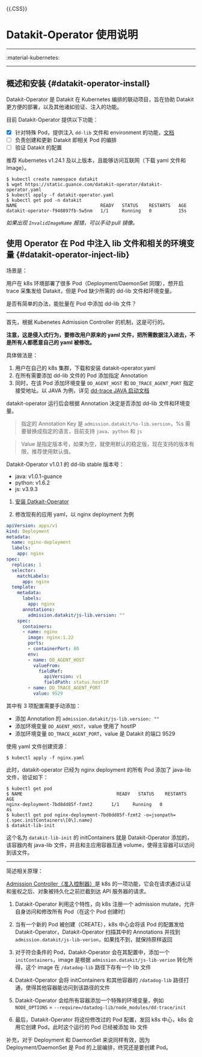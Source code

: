 {{.CSS}}
# Datakit-Operator 使用说明

---

:material-kubernetes:

---

## 概述和安装 {#datakit-operator-install}

Datakit-Operator 是 Datakit 在 Kubernetes 编排的联动项目，旨在协助 Datakit 更方便的部署，以及其他诸如验证、注入的功能。

目前 Datakit-Operator 提供以下功能：

- [x] 针对特殊 Pod，提供注入 `dd-lib` 文件和 environment 的功能，[文档](#datakit-operator-admission-mutate)
- [ ] 负责创建和更新 Datakit 即相关 Pod 的编排
- [ ] 验证 Datakit 的配置

推荐 Kubernetes v1.24.1 及以上版本，且能够访问互联网（下载 yaml 文件和 Image）。

```
$ kubectl create namespace datakit
$ wget https://static.guance.com/datakit-operator/datakit-operator.yaml
$ kubectl apply -f datakit-operator.yaml
$ kubectl get pod -n datakit
NAME                               READY   STATUS    RESTARTS   AGE
datakit-operator-f948897fb-5w5nm   1/1     Running   0          15s
```

*如果出现 `InvalidImageName` 报错，可以手动 pull 镜像。*

## 使用 Operator 在 Pod 中注入 lib 文件和相关的环境变量 {#datakit-operator-inject-lib}

场景是：

用户在 k8s 环境部署了很多 Pod（Deployment/DaemonSet 同理），想开启 trace 采集发给 Datakit，但是 Pod 缺少所需的 dd-lib 文件和环境变量。

是否有简单的办法，能批量在 Pod 中添加 dd-lib 文件？

---

首先，根据 Kubenetes Admission Controller 的机制，这是可行的。

**注意，这是侵入式行为，要修改用户原来的 yaml 文件，把所需数据注入进去，不是所有人都愿意自己的 yaml 被修改。**

具体做法是：

1. 用户在自己的 k8s 集群，下载和安装 datakit-operator.yaml
2. 在所有需要添加 dd-lib 文件的 Pod 添加指定 Annotation
3. 同时，在该 Pod 添加环境变量 `DD_AGENT_HOST` 和 `DD_TRACE_AGENT_PORT` 指定接受地址。以 JAVA 为例，详见 [dd-trace JAVA 启动文档](https://docs.guance.com/datakit/ddtrace-java/#start-options)

datakit-operator 运行后会根据 Annotation 决定是否添加 dd-lib 文件和环境变量。

> 指定的 Annotation Key 是 `admission.datakit/%s-lib.version`，%s 需要替换成指定的语言，目前支持 `java`、`python` 和 `js`

>  Value 是指定版本号，如果为空，就使用默认的稳定版，现在支持的版本有限，推荐使用默认值。

Datakit-Operator v1.0.1 的 dd-lib stable 版本号：

- java: v1.0.1-guance
- python: v1.6.2
- js: v3.9.3

1. [安装 Datkait-Operator](#datakit-operator-install)

2. 修改现有的应用 yaml，以 nginx deployment 为例

```yaml
apiVersion: apps/v1
kind: Deployment
metadata:
  name: nginx-deployment
  labels:
    app: nginx
spec:
  replicas: 1
  selector:
    matchLabels:
      app: nginx
  template:
    metadata:
      labels:
        app: nginx
      annotations:
        admission.datakit/js-lib.version: ""
    spec:
      containers:
      - name: nginx
        image: nginx:1.22
        ports:
        - containerPort: 80
        env:
        - name: DD_AGENT_HOST
          valueFrom:
            fieldRef:
              apiVersion: v1
              fieldPath: status.hostIP
        - name: DD_TRACE_AGENT_PORT
          value: 9529
```

其中有 3 项配置需要手动添加：

- 添加 Annotation 的 `admission.datakit/js-lib.version: ""`
- 添加环境变量 `DD_AGENT_HOST`，value 使用了 hostIP
- 添加环境变量 `DD_TRACE_AGENT_PORT`，value 是 Datakit 的端口 9529

使用 yaml 文件创建资源：

```shell
$ kubectl apply -f nginx.yaml
```

此时，datakit-operator 已经为 nginx deployment 的所有 Pod 添加了 java-lib 文件，验证如下：

```shell
$ kubectl get pod
$ NAME                                   READY   STATUS    RESTARTS      AGE
nginx-deployment-7bd8dd85f-fzmt2       1/1     Running   0             4s
$ kubectl get pod nginx-deployment-7bd8dd85f-fzmt2 -o=jsonpath={.spec.initContainers\[0\].name}
$ datakit-lib-init
```

这个名为 `datakit-lib-init` 的 initContainers 就是 Datakit-Operator 添加的，该容器内有 java-lib 文件，并且和主应用容器互通 volume，使得主容器可以访问到该文件。

----

简述相关原理：

[Admission Controller（准入控制器）](https://kubernetes.io/zh-cn/docs/reference/access-authn-authz/admission-controllers/)是 k8s 的一项功能，它会在请求通过认证和鉴权之后、对象被持久化之前拦截到达 API 服务器的请求。

1. Datakit-Operator 利用这个特性，向 k8s 注册一个 admission mutate，允许自身访问和修改所有 Pod（在这个 Pod 创建时）

2. 当有一个新的 Pod 被创建（CREATE），k8s 中心会将该 Pod 的配置发给 Datakit-Operator，Datakit-Operator 扫描其中的 Annotations 并找到 `admission.datakit/js-lib-verion`，如果找不到，就保持原样返回

3. 对于符合条件的 Pod，Datakit-Operator 会在其配置中，添加一个 `initContainers`，image 是根据 `admission.datakit/js-lib-verion` 转化所得，这个 image 在 `/datadog-lib` 路径下存有一个 lib 文件

4. Datakit-Operator 会将 initContainers 和其他容器的 `/datadog-lib` 路径打通，使得其他容器能访问到该路径的文件

5. Datakit-Operator 会给所有容器添加一个特殊的环境变量，例如 `NODE_OPTIONS` = `--require=/datadog-lib/node_modules/dd-trace/init`

6. 最后，Datakit-Operator 将这份修改过的 Pod 配置，发回 k8s 中心，k8s 会用它创建 Pod，此时这个运行的 Pod 已经被添加 lib 文件

补充，对于 Deployment 和 DaemonSet 来说同样有效，因为 Deployment/DaemonSet 是 Pod 的上层编排，终究还是要创建 Pod。


